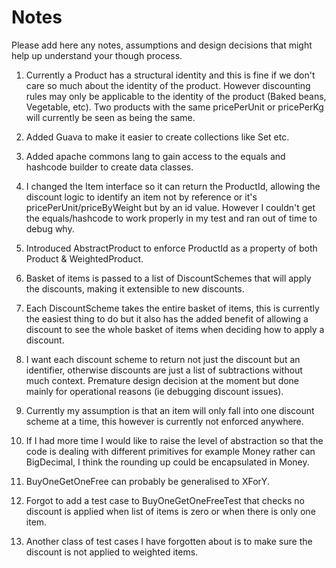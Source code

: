 # Notes

Please add here any notes, assumptions and design decisions that might help up understand your though process.

1. Currently a Product has a structural identity and this is fine if we don't care so much about 
the identity of the product. However discounting rules may only be applicable to the identity of the 
product (Baked beans, Vegetable, etc). 
Two products with the same pricePerUnit or pricePerKg will currently be seen as being the same.

2. Added Guava to make it easier to create collections like Set etc.

3. Added apache commons lang to gain access to the equals and hashcode builder to create data classes.

4. I changed the Item interface so it can return the ProductId, allowing the discount logic
to identify an item not by reference or it's pricePerUnit/priceByWeight but by an id value.
However I couldn't get the equals/hashcode to work properly in my test and ran out of time to debug why.

5. Introduced AbstractProduct to enforce ProductId as a property of both Product & WeightedProduct. 

6. Basket of items is passed to a list of DiscountSchemes that will apply the discounts, making it
extensible to new discounts.

7. Each DiscountScheme takes the entire basket of items, this is currently the easiest thing to do but
it also has the added benefit of allowing a discount to see the whole basket of items when deciding
how to apply a discount.

8. I want each discount scheme to return not just the discount but an identifier, otherwise discounts are just
a list of subtractions without much context. 
Premature design decision at the moment but done mainly for operational reasons (ie debugging discount issues).

9. Currently my assumption is that an item will only fall into one discount scheme at a time, this 
however is currently not enforced anywhere.

10. If I had more time I would like to raise the level of abstraction so that the code is dealing with
different primitives for example Money rather can BigDecimal, I think the rounding up could be encapsulated in Money.

11. BuyOneGetOneFree can probably be generalised to XForY.

12. Forgot to add a test case to BuyOneGetOneFreeTest that checks no discount is applied when list of items is zero
or when there is only one item.

13. Another class of test cases I have forgotten about is to make sure the discount is not applied to weighted items.